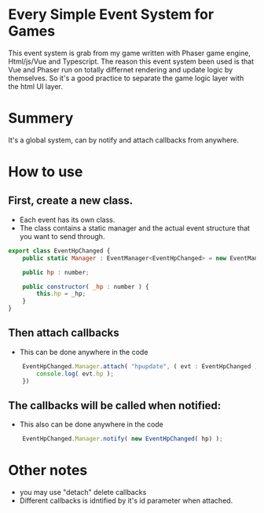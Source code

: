 # Every Simple Event System for Games
This event system is grab from my game written with Phaser game engine, Html/js/Vue and Typescript.
The reason this event system been used is that Vue and Phaser run on totally differnet rendering and update logic by themselves. So it's a good practice to separate the game logic layer with the html UI layer.

# Summery
It's a global system, can by notify and attach callbacks from anywhere.

# How to use
## First, create a new class. 
* Each event has its own class.
* The class contains a static manager and the actual event structure that you want to send through.
```javascript
export class EventHpChanged {
    public static Manager : EventManager<EventHpChanged> = new EventManager<EventHpChanged>();

    public hp : number;

    public constructor( _hp : number ) { 
        this.hp = _hp;
    }
} 
```

## Then attach callbacks
* This can be done anywhere in the code
```javascript
	EventHpChanged.Manager.attach( "hpupdate", ( evt : EventHpChanged ) => {
		console.log( evt.hp );
	})
```

## The callbacks will be called when notified:
* This also can be done anywhere in the code
```javascript
	EventHpChanged.Manager.notify( new EventHpChanged( hp) );
```


# Other notes
* you may use "detach" delete callbacks
* Different callbacks is idntified by it's id parameter when attached.
